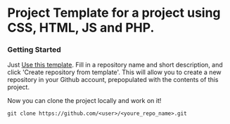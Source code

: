 # Project Template for a project using CSS, HTML, JS and PHP.

### Getting Started

Just [Use this template](https://github.com/Assyyn/simple_web_template/generate). Fill in a repository name and short description, and click 'Create repository from template'. This will allow you to create a new repository in your Github account, prepopulated with the contents of this project.

Now you can clone the project locally and work on it!

`git clone https://github.com/<user>/<youre_repo_name>.git`